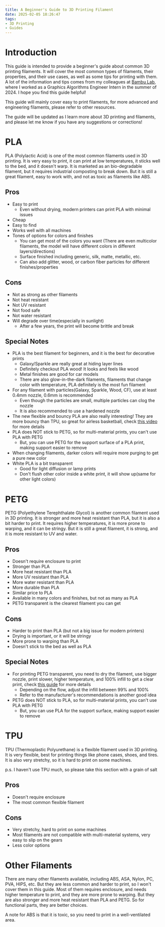 ```yaml
---
title: A Beginner's Guide to 3D Printing Filament
date: 2025-02-05 18:26:47
tags: 
- 3D Printing
- Guides
---
```

# Introduction
This guide is intended to provide a beginner's guide about common 3D printing filaments. It will cover the most common types of filaments, their properties, and their use cases, as well as some tips for printing with them. A lot of the information and tips comes from my colleagues at [Bambu Lab](https://www.bambulab.com/), where I worked as a Graphics Algorithms Engineer Intern in the summer of 2024. I hope you find this guide helpful!

This guide will mainly cover easy to print filaments, for more advanced and engineering filaments, please refer to other resources.

The guide will be updated as I learn more about 3D printing and filaments, and please let me know if you have any suggestions or corrections!

# PLA
PLA (Polylactic Acid) is one of the most common filaments used in 3D printing. It is very easy to print, it can print at low temperatures, it sticks well to the bed, and it doesn't warp. It is marketed as an bio-degradable filament, but it requires industrial composting to break down. But it is still a great filament, easy to work with, and not as toxic as filaments like ABS.

## Pros
- Easy to print
    - Even without drying, modern printers can print PLA with minimal issues
- Cheap
- Easy to find
- Works well with all machines
- Tones of options for colors and finishes
    - You can get most of the colors you want (There are even multicolor filaments, the model will have different colors in different layers/directions)
    - Surface finished including generic, silk, matte, metallic, etc.
    - Can also add glitter, wood, or carbon fiber particles for different finishes/properties

## Cons
- Not as strong as other filaments
- Not heat resistant
- Not UV resistant
- Not food safe
- Not water resistant
- Will degrade over time(especially in sunlight)
    - After a few years, the print will become brittle and break

## Special Notes
- PLA is the best filament for beginners, and it is the best for decorative prints
    - Galaxy/Sparkle are really great at hiding layer lines
    - Definitely checkout PLA wood! It looks and feels like wood
    - Metal finishes are good for car models
    - There are also glow-in-the-dark filaments, filaments that change color with temperature, PLA definitely is the most fun filament
- For any filament with particles(Galaxy, Sparkle, Wood, CF), use at least 0.4mm nozzle, 0.6mm is recommended
    - Even though the particles are small, multiple particles can clog the nozzle
    - It is also recommended to use a hardened nozzle
- The new flexible and bouncy PLA are also really interesting! They are more bouncy than TPU, so great for airless basketball, check [this video](https://www.youtube.com/watch?v=o7PgO1OzgqM) for more details
- PLA does NOT stick to PETG, so for multi-material prints, you can't use PLA with PETG
    - But, you can use PETG for the support surface of a PLA print, making support easier to remove
- When changing filaments, darker colors will require more purging to get a pure new color
- White PLA is a bit transparent
    - Good for light diffusion or lamp prints
    - Don't flush other color inside a white print, it will show up(same for other light colors)


# PETG
PETG (Polyethylene Terephthalate Glycol) is another common filament used in 3D printing. It is stronger and more heat resistant than PLA, but it is also a bit harder to print. It requires higher temperatures, it is more prone to warping, and it can be stringy. But it is still a great filament, it is strong, and it is more resistant to UV and water.

## Pros
- Doesn't require enclosure to print
- Stronger than PLA
- More heat resistant than PLA
- More UV resistant than PLA
- More water resistant than PLA
- More durable than PLA
- Similar price to PLA
- Available in many colors and finishes, but not as many as PLA
- PETG transparent is the clearest filament you can get

## Cons
- Harder to print than PLA (but not a big issue for modern printers)
- Drying is important, or it will be stringy
- More prone to warping than PLA
- Doesn't stick to the bed as well as PLA

## Special Notes
- For printing PETG transparent, you need to dry the filament, use bigger nozzle, print slower, higher temperature, and 100% infill to get a clear print, check [this guide](https://www.printables.com/model/15310-how-to-print-glass) for more details
    - Depending on the flow, adjust the infill between 99% and 100%
    - Refer to the manufacturer's recommendations is another good idea
- PETG does NOT stick to PLA, so for multi-material prints, you can't use PLA with PETG
    - But, you can use PLA for the support surface, making support easier to remove

# TPU
TPU (Thermoplastic Polyurethane) is a flexible filament used in 3D printing. It is very flexible, best for printing things like phone cases, shoes, and tires. It is also very stretchy, so it is hard to print on some machines.

p.s. I haven't use TPU much, so please take this section with a grain of salt

## Pros
- Doesn't require enclosure
- The most common flexible filament

## Cons
- Very stretchy, hard to print on some machines
- Most filaments are not compatible with multi-material systems, very easy to slip on the gears
- Less color options

# Other Filaments
There are many other filaments available, including ABS, ASA, Nylon, PC, PVA, HIPS, etc. But they are less common and harder to print, so I won't cover them in this guide. Most of them requires enclosure, and needs higher temperature to print, and they are more prone to warping. But they are also stronger and more heat resistant than PLA and PETG. So for functional parts, they are better choices.

A note for ABS is that it is toxic, so you need to print in a well-ventilated area.



